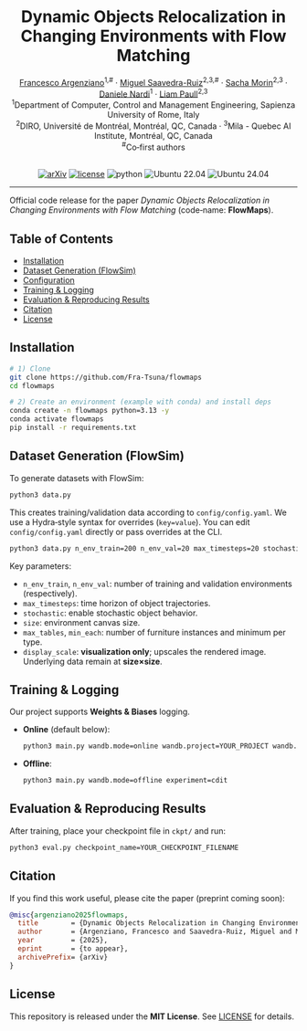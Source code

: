 
<div align="center">
  <h1>Dynamic Objects Relocalization in Changing Environments with Flow Matching</h1>

  <a href="https://www.linkedin.com/in/fra-arg/">Francesco Argenziano</a><sup>1,#</sup> ·
  <a href="https://mikes96.github.io/">Miguel Saavedra-Ruiz</a><sup>2,3,#</sup> ·
  <a href="https://sachamorin.github.io/">Sacha Morin</a><sup>2,3</sup> ·
  <a href="https://scholar.google.com/citations?user=xZwripcAAAAJ&hl=it&oi=ao">Daniele Nardi</a><sup>1</sup> ·
  <a href="https://liampaull.ca/">Liam Paull</a><sup>2,3</sup><br/>
  <sup>1</sup>Department of Computer, Control and Management Engineering, Sapienza University of Rome, Italy<br/>
  <sup>2</sup>DIRO, Université de Montréal, Montréal, QC, Canada · <sup>3</sup>Mila - Quebec AI Institute, Montréal, QC, Canada<br/>
  <sup>#</sup>Co‑first authors
  <br/><br/>

  <a href="https://github.com/Fra-Tsuna/flowmaps"><img alt="arXiv" src="https://img.shields.io/badge/arXiv-SOON-red"></a>
  <a href="LICENSE"><img alt="license" src="https://img.shields.io/badge/License-MIT-yellow"></a>
  <img alt="python" src="https://img.shields.io/badge/python-3.13+-green">
  <img alt="Ubuntu 22.04" src="https://img.shields.io/badge/Ubuntu-22.04-E95420">
  <img alt="Ubuntu 24.04" src="https://img.shields.io/badge/Ubuntu-24.04-E95420">
</div>

---

Official code release for the paper *Dynamic Objects Relocalization in Changing Environments with Flow Matching* (code‑name: **FlowMaps**).

<!-- If you have a teaser image or GIF, put it here -->
<!-- <p align="center"><img src="assets/teaser.png" width="75%"/></p> -->

## Table of Contents
- [Installation](#installation)
- [Dataset Generation (FlowSim)](#dataset-generation-flowsim)
- [Configuration](#configuration)
- [Training & Logging](#training--logging)
- [Evaluation & Reproducing Results](#evaluation--reproducing-results)
- [Citation](#citation)
- [License](#license)

## Installation
```bash
# 1) Clone
git clone https://github.com/Fra-Tsuna/flowmaps
cd flowmaps

# 2) Create an environment (example with conda) and install deps
conda create -n flowmaps python=3.13 -y
conda activate flowmaps
pip install -r requirements.txt
```

## Dataset Generation (FlowSim)
To generate datasets with FlowSim:
```bash
python3 data.py
```
This creates training/validation data according to `config/config.yaml`.
We use a Hydra‑style syntax for overrides (`key=value`). You can edit `config/config.yaml` directly or pass overrides at the CLI.
```bash
python3 data.py n_env_train=200 n_env_val=20 max_timesteps=20 stochastic=true
```
Key parameters:
- `n_env_train`, `n_env_val`: number of training and validation environments (respectively).
- `max_timesteps`: time horizon of object trajectories.
- `stochastic`: enable stochastic object behavior.
- `size`: environment canvas size.
- `max_tables`, `min_each`: number of furniture instances and minimum per type.
- `display_scale`: **visualization only**; upscales the rendered image. Underlying data remain at **size×size**.


## Training & Logging
Our project supports **Weights & Biases** logging.
- **Online** (default below): 
  ```bash
  python3 main.py wandb.mode=online wandb.project=YOUR_PROJECT wandb.entity=YOUR_ENTITY wandb.tags="[flowmaps,cdit]" experiment=cdit
  ```
- **Offline**:
  ```bash
  python3 main.py wandb.mode=offline experiment=cdit
  ```

## Evaluation & Reproducing Results
After training, place your checkpoint file in `ckpt/` and run:
```bash
python3 eval.py checkpoint_name=YOUR_CHECKPOINT_FILENAME
```

## Citation
If you find this work useful, please cite the paper (preprint coming soon):
```bibtex
@misc{argenziano2025flowmaps,
  title        = {Dynamic Objects Relocalization in Changing Environments with Flow Matching},
  author       = {Argenziano, Francesco and Saavedra-Ruiz, Miguel and Morin, Sacha and Nardi, Daniele and Paull, Liam},
  year         = {2025},
  eprint       = {to appear},
  archivePrefix= {arXiv}
}
```

## License
This repository is released under the **MIT License**. See [LICENSE](LICENSE) for details.